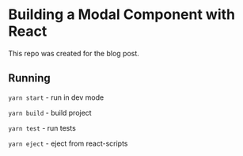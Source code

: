 # Building a Modal Component with React

This repo was created for the blog post.

## Running

`yarn start` - run in dev mode

`yarn build` - build project

`yarn test` - run tests

`yarn eject` - eject from react-scripts

